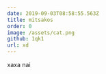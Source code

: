 ```yaml
---
date: 2019-09-03T08:58:55.563Z
title: mitsakos
order: 0
image: /assets/cat.png
github: 1qk1
url: xd
---
```


xaxa nai

